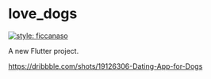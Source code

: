 # love_dogs

[![style: ficcanaso](https://img.shields.io/badge/style-ficcanaso-yellow)](https://github.com/dbbd59/ficcanaso)

A new Flutter project.

https://dribbble.com/shots/19126306-Dating-App-for-Dogs
